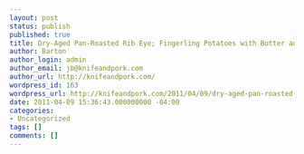 ```yaml
---
layout: post
status: publish
published: true
title: Dry-Aged Pan-Roasted Rib Eye; Fingerling Potatoes with Butter and Thyme
author: Barton
author_login: admin
author_email: jb@knifeandpork.com
author_url: http://knifeandpork.com/
wordpress_id: 163
wordpress_url: http://knifeandpork.com/2011/04/09/dry-aged-pan-roasted-rib-eye-fingerling-potatoes-with-butter-and-thyme/
date: 2011-04-09 15:36:43.000000000 -04:00
categories:
- Uncategorized
tags: []
comments: []
---
```

<a title="photo sharing" href="http://www.flickr.com/photos/phy5ics/5484240277/"><img src="http://farm6.static.flickr.com/5296/5484240277_e8013c7929.jpg" alt="" /></a>
